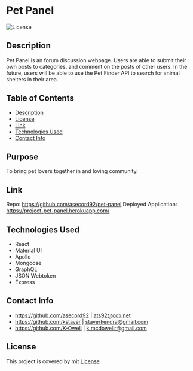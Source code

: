 # Pet Panel

![License](https://img.shields.io/badge/License-mit-blue.svg)

## Description

Pet Panel is an forum discussion webpage. Users are able to submit their own posts to categories, and comment on the posts of other users. In the future, users will be able to use the Pet Finder API to search for animal shelters in their area.

## Table of Contents

- [Description](#description)
- [License](#license)
- [Link](#link)
- [Technologies Used](#technologies-used)
- [Contact Info](#contact-info)

## Purpose

To bring pet lovers together in and loving community.

## Link

Repo: https://github.com/asecord92/pet-panel
Deployed Application: https://project-pet-panel.herokuapp.com/

## Technologies Used

- React
- Material UI
- Apollo
- Mongoose
- GraphQL
- JSON Webtoken
- Express

## Contact Info

- https://github.com/asecord92 | ats92@cox.net
- https://github.com/kstaver | staverkendra@gmail.com
- https://github.com/K-Owell | k.mcdowellr@gmail.com

## License

This project is covered by mit [License](https://choosealicense.com/licenses/mit/)
